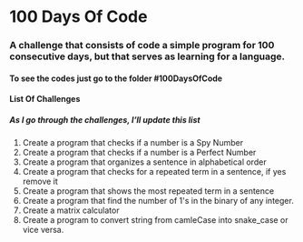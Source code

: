 <h1>100 Days Of Code</h1>
 <h3>A challenge that consists of code a simple program for 100 consecutive days, but that serves as learning for a language.</h3>
 
 <h4>To see the codes just go to the folder #100DaysOfCode</h5>
 
 <h4>List Of Challenges</h5>
 
 <h5>As I go through the challenges, I’ll update this list</h6>
 
 <ol>
 <li>Create a program that checks if a number is a Spy Number</li>
 <li>Create a program that checks if a number is a Perfect Number</li>
 <li>Create a program that organizes a sentence in alphabetical order</li>
 <li>Create a program that checks for a repeated term in a sentence, if yes remove it</li>
 <li>Create a program that shows the most repeated term in a sentence</li>
 <li>Create a program that find the number of 1's in the binary of any integer.</li>
 <li>Create a matrix calculator</li>
 <li>Create a program to convert string from camleCase into snake_case or vice versa.</li>
 </ol>
 
